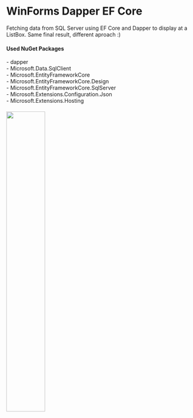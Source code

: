 # WinForms Dapper EF Core
Fetching data from SQL Server using EF Core and Dapper to display at a ListBox. Same final result, different aproach :)

<h4> Used NuGet Packages </h4>
- dapper </br>
- Microsoft.Data.SqlClient </br>
- Microsoft.EntityFrameworkCore </br>
- Microsoft.EntityFrameworkCore.Design </br>
- Microsoft.EntityFrameworkCore.SqlServer </br>
- Microsoft.Extensions.Configuration.Json </br>
- Microsoft.Extensions.Hosting 

<h4></h4>
<img src="https://user-images.githubusercontent.com/73988556/230681820-80884477-2072-4a31-978e-7594596dc259.png" width=45%/>